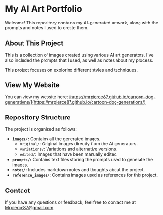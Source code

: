 # My AI Art Portfolio

Welcome! This repository contains my AI-generated artwork, along with the prompts and notes I used to create them.

## About This Project

This is a collection of images created using various AI art generators. I've also included the prompts that I used, as well as notes about my process.

This project focuses on exploring different styles and techniques.

## View My Website

You can view my website here:
[https://mrpierce87.github.io/cartoon-dog-generations/](https://mrpierce87.github.io/cartoon-dog-generations/)

## Repository Structure

The project is organized as follows:

-   **`images/`:** Contains all the generated images.
    -   `original/`: Original images directly from the AI generators.
    -   `variations/`: Variations and alternative versions.
    -   `edited/`: Images that have been manually edited.
-   **`prompts/`:** Contains text files storing the prompts used to generate the images.
-   **`notes/`:** Includes markdown notes and thoughts about the project.
-   **`reference_images/`**: Contains images used as references for this project.

## Contact

If you have any questions or feedback, feel free to contact me at Mrpierce87@gmail.com